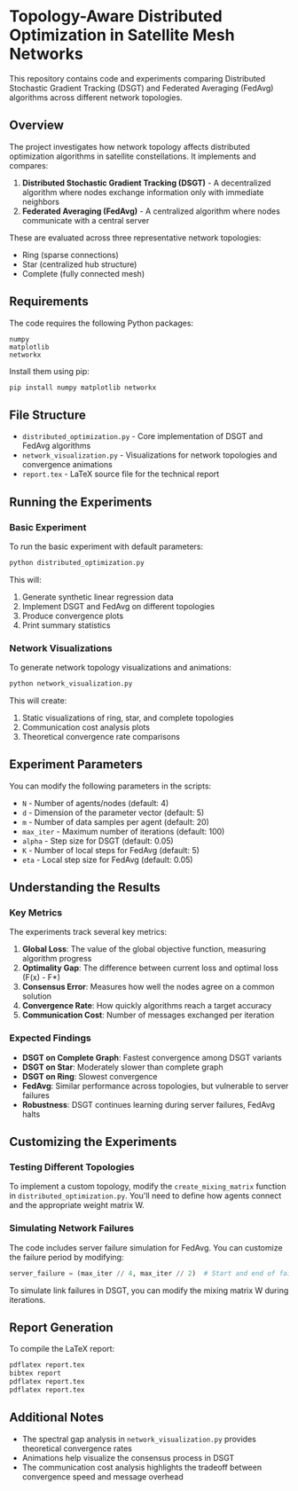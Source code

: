 # Topology-Aware Distributed Optimization in Satellite Mesh Networks

This repository contains code and experiments comparing Distributed Stochastic Gradient Tracking (DSGT) and Federated Averaging (FedAvg) algorithms across different network topologies.

## Overview

The project investigates how network topology affects distributed optimization algorithms in satellite constellations. It implements and compares:

1. **Distributed Stochastic Gradient Tracking (DSGT)** - A decentralized algorithm where nodes exchange information only with immediate neighbors
2. **Federated Averaging (FedAvg)** - A centralized algorithm where nodes communicate with a central server

These are evaluated across three representative network topologies:
- Ring (sparse connections)
- Star (centralized hub structure)
- Complete (fully connected mesh)

## Requirements

The code requires the following Python packages:
```
numpy
matplotlib
networkx
```

Install them using pip:
```bash
pip install numpy matplotlib networkx
```

## File Structure

- `distributed_optimization.py` - Core implementation of DSGT and FedAvg algorithms
- `network_visualization.py` - Visualizations for network topologies and convergence animations
- `report.tex` - LaTeX source file for the technical report

## Running the Experiments

### Basic Experiment

To run the basic experiment with default parameters:

```bash
python distributed_optimization.py
```

This will:
1. Generate synthetic linear regression data
2. Implement DSGT and FedAvg on different topologies
3. Produce convergence plots
4. Print summary statistics

### Network Visualizations

To generate network topology visualizations and animations:

```bash
python network_visualization.py
```

This will create:
1. Static visualizations of ring, star, and complete topologies
2. Communication cost analysis plots
3. Theoretical convergence rate comparisons

## Experiment Parameters

You can modify the following parameters in the scripts:

- `N` - Number of agents/nodes (default: 4)
- `d` - Dimension of the parameter vector (default: 5)
- `m` - Number of data samples per agent (default: 20)
- `max_iter` - Maximum number of iterations (default: 100)
- `alpha` - Step size for DSGT (default: 0.05)
- `K` - Number of local steps for FedAvg (default: 5)
- `eta` - Local step size for FedAvg (default: 0.05)

## Understanding the Results

### Key Metrics

The experiments track several key metrics:

1. **Global Loss**: The value of the global objective function, measuring algorithm progress
2. **Optimality Gap**: The difference between current loss and optimal loss (F(x) - F*)
3. **Consensus Error**: Measures how well the nodes agree on a common solution
4. **Convergence Rate**: How quickly algorithms reach a target accuracy
5. **Communication Cost**: Number of messages exchanged per iteration

### Expected Findings

- **DSGT on Complete Graph**: Fastest convergence among DSGT variants
- **DSGT on Star**: Moderately slower than complete graph
- **DSGT on Ring**: Slowest convergence 
- **FedAvg**: Similar performance across topologies, but vulnerable to server failures
- **Robustness**: DSGT continues learning during server failures, FedAvg halts

## Customizing the Experiments

### Testing Different Topologies

To implement a custom topology, modify the `create_mixing_matrix` function in `distributed_optimization.py`. You'll need to define how agents connect and the appropriate weight matrix W.

### Simulating Network Failures

The code includes server failure simulation for FedAvg. You can customize the failure period by modifying:

```python
server_failure = (max_iter // 4, max_iter // 2)  # Start and end of failure period
```

To simulate link failures in DSGT, you can modify the mixing matrix W during iterations.

## Report Generation

To compile the LaTeX report:

```bash
pdflatex report.tex
bibtex report
pdflatex report.tex
pdflatex report.tex
```

## Additional Notes

- The spectral gap analysis in `network_visualization.py` provides theoretical convergence rates
- Animations help visualize the consensus process in DSGT
- The communication cost analysis highlights the tradeoff between convergence speed and message overhead
